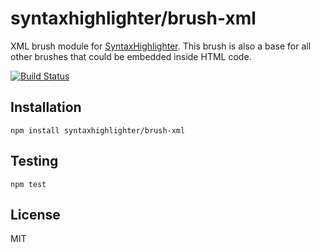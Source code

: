 # syntaxhighlighter/brush-xml

XML brush module for [SyntaxHighlighter](https://github.com/syntaxhighlighter). This brush is also a base for all other brushes that could be embedded inside HTML code.

[![Build Status](https://travis-ci.org/alexgorbatchev/brush-xml.svg)](https://travis-ci.org/alexgorbatchev/brush-xml)

## Installation

    npm install syntaxhighlighter/brush-xml

## Testing

    npm test

## License

MIT
